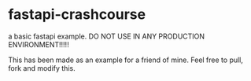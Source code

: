 # fastapi-crashcourse
a basic fastapi example. DO NOT USE IN ANY PRODUCTION ENVIRONMENT!!!!!

This has been made as an example for a friend of mine.
Feel free to pull, fork and modify this.
